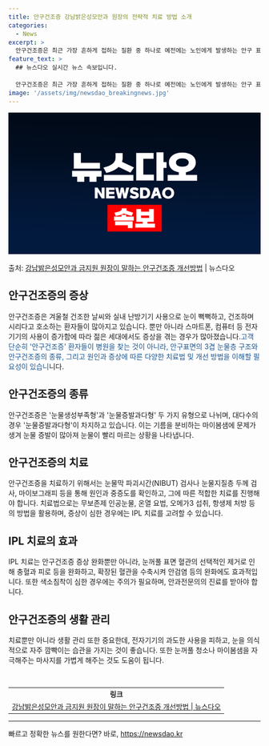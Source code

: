 ```yaml
---
title: 안구건조증 강남밝은성모안과 원장의 전략적 치료 방법 소개
categories:
  - News
excerpt: >
  안구건조증은 최근 가장 흔하게 접하는 질환 중 하나로 예전에는 노인에게 발생하는 안구 표면 질환이었다. 현재…
feature_text: >
  ## 뉴스다오 실시간 뉴스 속보입니다.

  안구건조증은 최근 가장 흔하게 접하는 질환 중 하나로 예전에는 노인에게 발생하는 안구 표면 질환이었다. 현재…
image: '/assets/img/newsdao_breakingnews.jpg'
---
```


![뉴스다오 속보](/assets/img/newsdao_breakingnews.jpg)

<p>출처: <a href="https://newsdao.kr/3118" rel="dofollow">강남밝은성모안과 금지원 원장이 말하는 안구건조증 개선방법</a> | 뉴스다오</p>

<h2 data-ke-size="size26">안구건조증의 증상</h2>
<p data-ke-size="size16">안구건조증은 겨울철 건조한 날씨와 실내 난방기기 사용으로 눈이 뻑뻑하고, 건조하며 시리다고 호소하는 환자들이 많아지고 있습니다. 뿐만 아니라 스마트폰, 컴퓨터 등 전자기기의 사용이 증가함에 따라 젊은 세대에서도 증상을 겪는 경우가 많아졌습니다.<span style="color: #1a5490;">고객 단순히 '안구건조증' 환자들이 병원을 찾는 것이 아니라, 안구표면의 3겹 눈물층 구조와 안구건조증의 종류, 그리고 원인과 증상에 따른 다양한 치료법 및 개선 방법을 이해할 필요성이 있습니</span>니다.</p>

<h2 data-ke-size="size26">안구건조증의 종류</h2>
<p data-ke-size="size16">안구건조증은 '눈물생성부족형'과 '눈물증발과다형' 두 가지 유형으로 나뉘며, 대다수의 경우 '눈물증발과다형'이 차지하고 있습니다. 이는 기름을 분비하는 마이봄샘에 문제가 생겨 눈물 증발이 많아져 눈물이 빨리 마르는 상황을 나타냅니다.</p>

<h2 data-ke-size="size26">안구건조증의 치료</h2>
<p data-ke-size="size16">안구건조증을 치료하기 위해서는 눈물막 파괴시간(NIBUT) 검사나 눈물지질층 두께 검사, 마이보그래피 등을 통해 원인과 중증도를 확인하고, 그에 따른 적합한 치료를 진행해야 합니다. 치료법으로는 무보존제 인공눈물, 온열 요법, 오메가3 섭취, 항생제 처방 등의 방법을 활용하며, 증상이 심한 경우에는 IPL 치료를 고려할 수 있습니다.</p>

<h2 data-ke-size="size26">IPL 치료의 효과</h2>
<p data-ke-size="size16">IPL 치료는 안구건조증 증상 완화뿐만 아니라, 눈꺼풀 표면 혈관의 선택적인 제거로 인해 충혈과 피로 등을 완화하고, 확장된 혈관을 수축시켜 안검염 등의 완화에도 효과적입니다. 또한 색소침착이 심한 경우에는 주의가 필요하며, 안과전문의의 진료를 받아야 합니다.</p>

<h2 data-ke-size="size26">안구건조증의 생활 관리</h2>
<p data-ke-size="size16">치료뿐만 아니라 생활 관리 또한 중요한데, 전자기기의 과도한 사용을 피하고, 눈을 의식적으로 자주 깜빡이는 습관을 가지는 것이 좋습니다. 또한 눈꺼풀 청소나 마이봄샘을 자극해주는 마사지를 가볍게 해주는 것도 도움이 됩니다.</p>

<p data-ke-size="size16">&nbsp;</p>

<table>
	<tbody>
		<tr>
			<td style="text-align: center; height: 17px;"><b>링크</b></td>
		</tr>
		<tr>
			<td style="text-align: center; height: 17px;"><a href="https://newsdao.kr/3118">강남밝은성모안과 금지원 원장이 말하는 안구건조증 개선방법 | 뉴스다오</a></td>
		</tr>
	</tbody>
</table>

<hr> 

빠르고 정확한 뉴스를 원한다면? 바로, <a href="https://newsdao.kr" rel="dofollow">https://newsdao.kr</a>


